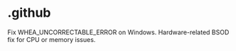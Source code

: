 # .github
Fix WHEA_UNCORRECTABLE_ERROR on Windows. Hardware-related BSOD fix for CPU or memory issues.
